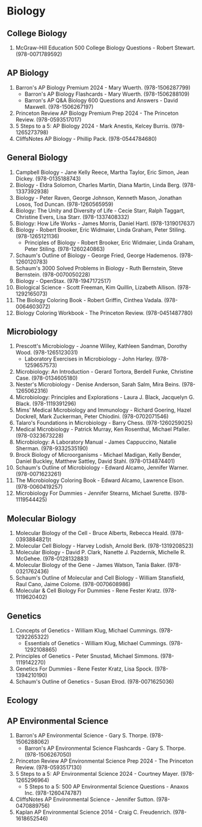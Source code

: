 # Biology
## College Biology
1. McGraw-Hill Education 500 College Biology Questions - Robert Stewart. (978-0071789592)
## AP Biology
1. Barron's AP Biology Premium 2024 - Mary Wuerth. (978-1506287799)
    - Barron's AP Biology Flashcards - Mary Wuerth. (978-1506288109)
    - Barron's AP Q&A Biology 600 Questions and Answers - David Maxwell. (978-1506267197)
2. Princeton Review AP Biology Premium Prep 2024 - The Princeton Review. (978-0593517017)
3. 5 Steps to a 5: AP Biology 2024 - Mark Anestis, Kelcey Burris. (978-1265273798)
4. CliffsNotes AP Biology - Phillip Pack. (978-0544784680)
## General Biology
1. Campbell Biology - Jane Kelly Reece, Martha Taylor, Eric Simon, Jean Dickey. (978-0135188743)
2. Biology - Eldra Solomon, Charles Martin, Diana Martin, Linda Berg. (978-1337392938)
3. Biology - Peter Raven, George Johnson, Kenneth Mason, Jonathan Losos, Tod Duncan. (978-1260565959)
4. Biology: The Unity and Diversity of Life - Cecie Starr, Ralph Taggart, Christine Evers, Lisa Starr. (978-1337408332)
5. Biology: How Life Works - James Morris, Daniel Hartl. (978-1319017637)
6. Biology - Robert Brooker, Eric Widmaier, Linda Graham, Peter Stiling. (978-1265121136)
    - Principles of Biology - Robert Brooker, Eric Widmaier, Linda Graham, Peter Stiling. (978-1260240863)
7. Schaum's Outline of Biology - George Fried, George Hademenos. (978-1260120783)
8. Schaum's 3000 Solved Problems in Biology - Ruth Bernstein, Steve Bernstein. (978-0070050228)
9. Biology - OpenStax. (978-1947172517)
10. Biological Science - Scott Freeman, Kim Quillin, Lizabeth Allison. (978-1292165073)
11. The Biology Coloring Book - Robert Griffin, Cinthea Vadala. (978-0064603072)
12. Biology Coloring Workbook - The Princeton Review. (978-0451487780)
## Microbiology
1. Prescott's Microbiology - Joanne Willey, Kathleen Sandman, Dorothy Wood. (978-1265123031)
    - Laboratory Exercises in Microbiology - John Harley. (978-1259657573)
2. Microbiology: An Introduction - Gerard Tortora, Berdell Funke, Christine Case. (978-0134605180)
3. Nester's Microbiology - Denise Anderson, Sarah Salm, Mira Beins. (978-1265062316)
4. Microbiology: Principles and Explorations - Laura J. Black, Jacquelyn G. Black. (978-1119391296)
5. Mims' Medical Microbiology and Immunology - Richard Goering, Hazel Dockrell, Mark Zuckerman, Peter Chiodini. (978-0702071546)
6. Talaro's Foundations in Microbiology - Barry Chess. (978-1260259025)
7. Medical Microbiology - Patrick Murray, Ken Rosenthal, Michael Pfaller. (978-0323673228)
8. Microbiology: A Laboratory Manual - James Cappuccino, Natalie Sherman. (978-9332535190)
9. Brock Biology of Microorganisms - Michael Madigan, Kelly Bender, Daniel Buckley, Matthew Sattley, David Stahl. (978-0134874401)
10. Schaum's Outline of Microbiology - Edward Alcamo, Jennifer Warner. (978-0071623261)
11. The Microbiology Coloring Book - Edward Alcamo, Lawrence Elson. (978-0060419257)
12. Microbiology For Dummies - Jennifer Stearns, Michael Surette. (978-1119544425)
## Molecular Biology
1. Molecular Biology of the Cell - Bruce Alberts, Rebecca Heald. (978-0393884821)t
2. Molecular Cell Biology - Harvey Lodish, Arnold Berk. (978-1319208523)
3. Molecular Biology - David P. Clark, Nanette J. Pazdernik, Michelle R. McGehee. (978-0128132883)
4. Molecular Biology of the Gene - James Watson, Tania Baker. (978-0321762436)
5. Schaum's Outline of Molecular and Cell Biology - William Stansfield, Raul Cano, Jaime Colome. (978-0070608986)
6. Molecular & Cell Biology For Dummies - Rene Fester Kratz. (978-1119620402)
## Genetics
1. Concepts of Genetics - William Klug, Michael Cummings. (978-1292265322)
    - Essentials of Genetics - William Klug, Michael Cummings. (978-1292108865)
2. Principles of Genetics - Peter Snustad, Michael Simmons. (978-1119142270)
3. Genetics For Dummies - Rene Fester Kratz, Lisa Spock. (978-1394210190)
4. Schaum's Outline of Genetics - Susan Elrod. (978-0071625036)
## Ecology
## AP Environmental Science
1. Barron's AP Environmental Science - Gary S. Thorpe. (978-1506288062)
    - Barron's AP Environmental Science Flashcards - Gary S. Thorpe. (978-1506267050)
2. Princeton Review AP Environmental Science Prep 2024 - The Princeton Review. (978-0593517130)
3. 5 Steps to a 5: AP Environmental Science 2024 - Courtney Mayer. (978-1265296964)
    - 5 Steps to a 5: 500 AP Environmental Science Questions - Anaxos Inc. (978-1260474787)
4. CliffsNotes AP Environmental Science - Jennifer Sutton. (978-0470889756)
5. Kaplan AP Environmental Science 2014 - Craig C. Freudenrich. (978-1618652546)
